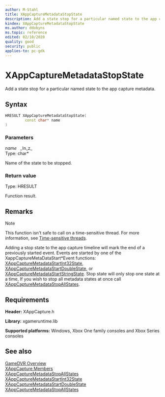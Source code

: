 ```yaml
---
author: M-Stahl
title: XAppCaptureMetadataStopState
description: Add a state stop for a particular named state to the app capture metadata.
kindex: XAppCaptureMetadataStopState
ms.author: ddobyns
ms.topic: reference
edited: 02/10/2020
quality: good
security: public
applies-to: pc-gdk
---
```


# XAppCaptureMetadataStopState  

Add a state stop for a particular named state to the app capture metadata.  

## Syntax  
  
```cpp
HRESULT XAppCaptureMetadataStopState(  
         const char* name  
)  
```  
  
### Parameters  
  
*name* &nbsp;&nbsp;\_In\_z\_  
Type: char*  

Name of the state to be stopped.
  
### Return value
Type: HRESULT
  
Function result.  
  
## Remarks  
  > [!NOTE]
> This function isn't safe to call on a time-sensitive thread. For more information, see [Time-sensitive threads](../../../../system/overviews/time-sensitive-threads.md).  
  
Adding a stop state to the app capture timeline will mark the end of a previously started event. Events are started by one of the XappCaptureMetaDataStart*Event functions: [XAppCaptureMetadataStartInt32State](xappcapturemetadatastartint32state.md), [XAppCaptureMetadataStartDoubleState](xappcapturemetadatastartdoublestate.md), or [XAppCaptureMetadataStartStringState](xappcapturemetadatastartstringstate.md). Stop state will only stop one state at a time, If you wish to stop all metadata states at once call [XAppCaptureMetadataStopAllStates](xappcapturemetadatastopallstates.md).
  
## Requirements  
  
**Header:** XAppCapture.h
  
**Library:** xgameruntime.lib
  
**Supported platforms:** Windows, Xbox One family consoles and Xbox Series consoles  
  
## See also  
[GameDVR Overview](../../../../system/overviews/gamedvr-broadcast.md)  
[XAppCapture Members](../xappcapture_members.md)  
[XAppCaptureMetadataStopAllStates](xappcapturemetadatastopallstates.md)  
[XAppCaptureMetadataStartInt32State](xappcapturemetadatastartint32state.md)  
[XAppCaptureMetadataStartDoubleState](xappcapturemetadatastartdoublestate.md)  
[XAppCaptureMetadataStopAllStates](xappcapturemetadatastopallstates.md)  